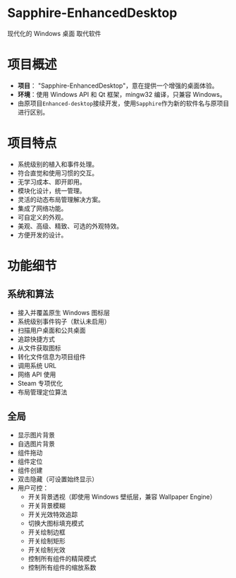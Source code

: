 # Sapphire-EnhancedDesktop

现代化的 Windows 桌面 取代软件

# 项目概述

- **项目**： "Sapphire-EnhancedDesktop"，意在提供一个增强的桌面体验。
- **环境**：使用 Windows API 和 Qt 框架，mingw32 编译，只兼容 Windows。
- 由原项目`Enhanced-desktop`接续开发，使用`Sapphire`作为新的软件名与原项目进行区别。

# 项目特点

- 系统级别的植入和事件处理。
- 符合直觉和使用习惯的交互。
- 无学习成本、即开即用。
- 模块化设计，统一管理。
- 灵活的动态布局管理解决方案。
- 集成了网络功能。
- 可自定义的外观。
- 美观、高级、精致、可选的外观特效。
- 方便开发的设计。

# 功能细节

## 系统和算法

- 接入并覆盖原生 Windows 图标层
- 系统级别事件钩子（默认未启用）
- 扫描用户桌面和公共桌面
- 追踪快捷方式
- 从文件获取图标
- 转化文件信息为项目组件
- 调用系统 URL
- 网络 API 使用
- Steam 专项优化
- 布局管理定位算法

## 全局

- 显示图片背景
- 自选图片背景
- 组件拖动
- 组件定位
- 组件创建
- 双击隐藏（可设置始终显示）
- 用户可控：
  - 开关背景透视（即使用 Windows 壁纸层，兼容 Wallpaper Engine）
  - 开关背景模糊
  - 开关光效特效追踪
  - 切换大图标填充模式
  - 开关绘制边框
  - 开关绘制矩形
  - 开关绘制光效
  - 控制所有组件的精简模式
  - 控制所有组件的缩放系数
